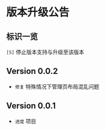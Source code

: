 # 版本升级公告

## 标识一览
`[S]` 停止版本支持与升级至该版本

## Version 0.0.2
- `修复` 特殊情况下管理页布局混乱问题

## Version 0.0.1
- `进度` 项目
